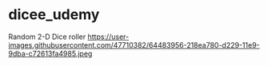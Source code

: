 # dicee_udemy

Random 2-D Dice roller
https://user-images.githubusercontent.com/47710382/64483956-218ea780-d229-11e9-9dba-c72613fa4985.jpeg
